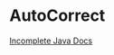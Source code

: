 # AutoCorrect

[Incomplete Java Docs](https://square-trite-nasturtium.glitch.me/package-summary.html)
